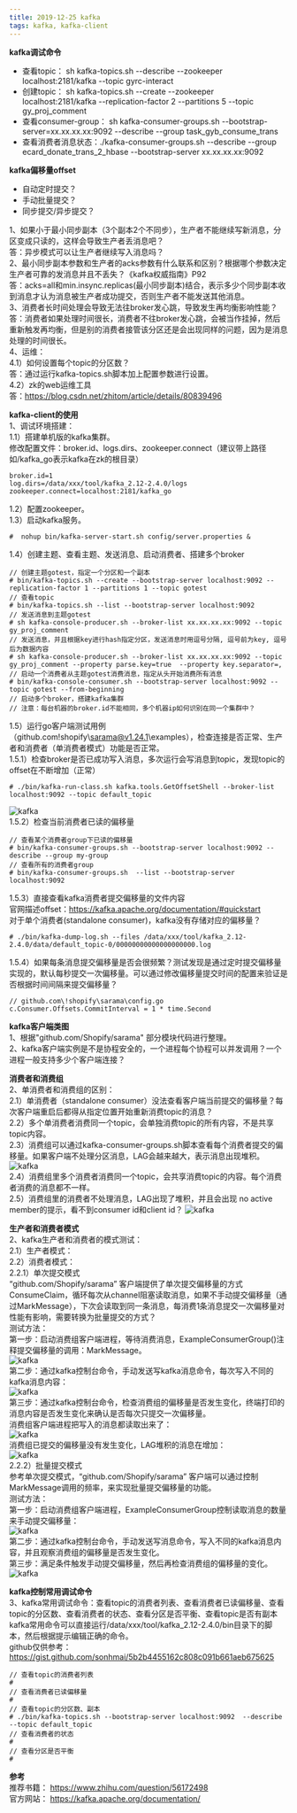 ```yaml
---
title: 2019-12-25 kafka
tags: kafka, kafka-client
---
```


**kafka调试命令**     
+ 查看topic： sh kafka-topics.sh --describe --zookeeper localhost:2181/kafka --topic gyrc-interact        
+ 创建topic： sh kafka-topics.sh --create --zookeeper localhost:2181/kafka --replication-factor 2 --partitions 5 --topic gy_proj_comment          
+ 查看consumer-group： sh kafka-consumer-groups.sh --bootstrap-server=xx.xx.xx.xx:9092 --describe --group task_gyb_consume_trans     
+ 查看消费者消息状态：./kafka-consumer-groups.sh --describe --group ecard_donate_trans_2_hbase --bootstrap-server xx.xx.xx.xx:9092     

**kafka偏移量offset**      
+ 自动定时提交？    
+ 手动批量提交？    
+ 同步提交/异步提交？      

1、如果小于最小同步副本（3个副本2个不同步），生产者不能继续写新消息，分区变成只读的，这样会导致生产者丢消息吧？    
答：异步模式可以让生产者继续写入消息吗？    
2、最小同步副本参数和生产者的acks参数有什么联系和区别？根据哪个参数决定生产者可靠的发消息并且不丢失？《kafka权威指南》P92      
答：acks=all和min.insync.replicas(最小同步副本)结合，表示多少个同步副本收到消息才认为消息被生产者成功提交，否则生产者不能发送其他消息。     
3、消费者长时间处理会导致无法往broker发心跳，导致发生再均衡影响性能？     
答：消费者如果处理时间很长，消费者不往broker发心跳，会被当作挂掉，然后重新触发再均衡，但是别的消费者接管该分区还是会出现同样的问题，因为是消息处理的时间很长。     
4、运维：    
4.1）如何设置每个topic的分区数？    
答：通过运行kafka-topics.sh脚本加上配置参数进行设置。     
4.2）zk的web运维工具     
答：https://blog.csdn.net/zhitom/article/details/80839496      


**kafka-client的使用**     
1、调试环境搭建：   
1.1）搭建单机版的kafka集群。    
        修改配置文件：broker.id、logs.dirs、zookeeper.connect（建议带上路径如/kafka_go表示kafka在zk的根目录）		 
``` shell
broker.id=1
log.dirs=/data/xxx/tool/kafka_2.12-2.4.0/logs
zookeeper.connect=localhost:2181/kafka_go
```
1.2）配置zookeeper。   
1.3）启动kafka服务。    
``` shell
#  nohup bin/kafka-server-start.sh config/server.properties &
```
1.4）创建主题、查看主题、发送消息、启动消费者、搭建多个broker     
``` shell
// 创建主题gotest，指定一个分区和一个副本
# bin/kafka-topics.sh --create --bootstrap-server localhost:9092 --replication-factor 1 --partitions 1 --topic gotest
// 查看topic
# bin/kafka-topics.sh --list --bootstrap-server localhost:9092
// 发送消息到主题gotest
# sh kafka-console-producer.sh --broker-list xx.xx.xx.xx:9092 --topic gy_proj_comment
// 发送消息，并且根据key进行hash指定分区，发送消息时用逗号分隔, 逗号前为key, 逗号后为数据内容
# sh kafka-console-producer.sh --broker-list xx.xx.xx.xx:9092 --topic gy_proj_comment --property parse.key=true  --property key.separator=,
// 启动一个消费者从主题gotest消费消息，指定从头开始消费所有消息    
# bin/kafka-console-consumer.sh --bootstrap-server localhost:9092 --topic gotest --from-beginning
// 启动多个broker，搭建kafka集群
// 注意：每台机器的broker.id不能相同，多个机器ip如何识别在同一个集群中？
```
1.5）运行go客户端测试用例（github.com\!shopify\sarama@v1.24.1\examples），检查连接是否正常、生产者和消费者（单消费者模式）功能是否正常。    
1.5.1）检查broker是否已成功写入消息，多次运行会写消息到topic，发现topic的offset在不断增加（正常）    
``` shell
# ./bin/kafka-run-class.sh kafka.tools.GetOffsetShell --broker-list localhost:9092 --topic default_topic
```
![kafka](png/kafka-cmd0.png)     
1.5.2）检查当前消费者已读的偏移量     
``` shell
// 查看某个消费者group下已读的偏移量
# bin/kafka-consumer-groups.sh --bootstrap-server localhost:9092 --describe --group my-group
// 查看所有的消费者group
# bin/kafka-consumer-groups.sh  --list --bootstrap-server localhost:9092
```
1.5.3）直接查看kafka消费者提交偏移量的文件内容      
官网描述offset：https://kafka.apache.org/documentation/#quickstart         
对于单个消费者(standalone consumer)，kafka没有存储对应的偏移量？      
``` shell
# ./bin/kafka-dump-log.sh --files /data/xxx/tool/kafka_2.12-2.4.0/data/default_topic-0/00000000000000000000.log
```
1.5.4）如果每条消息提交偏移量是否会很频繁？测试发现是通过定时提交偏移量实现的，默认每秒提交一次偏移量。可以通过修改偏移量提交时间的配置来验证是否根据时间间隔来提交偏移量？     
``` golang
// github.com\!shopify\sarama\config.go
c.Consumer.Offsets.CommitInterval = 1 * time.Second
```


**kafka客户端类图**      
1、根据"github.com/Shopify/sarama" 部分模块代码进行整理。    
2、kafka客户端实例是不是协程安全的，一个进程每个协程可以并发调用？一个进程一般支持多少个客户端连接？     


**消费者和消费组**     
2、单消费者和消费组的区别：     
2.1）单消费者（standalone consumer）没法查看客户端当前提交的偏移量？每次客户端重启后都得从指定位置开始重新消费topic的消息？   
2.2）多个单消费者消费同一个topic，会单独消费topic的所有内容，不是共享topic内容。     
2.3）消费组可以通过kafka-consumer-groups.sh脚本查看每个消费者提交的偏移量。如果客户端不处理分区消息，LAG会越来越大，表示消息出现堆积。   
![kafka](png/kafka-cmd1.png)    
2.4）消费组里多个消费者消费同一个topic，会共享消费topic的内容。每个消费者消费的消息都不一样。    
2.5）消费组里的消费者不处理消息，LAG出现了堆积，并且会出现 no active member的提示，看不到consumer id和client id？
![kafka](png/kafka-cmd2.png)      

**生产者和消费者模式**     
2、kafka生产者和消费者的模式测试：    
2.1）生产者模式：    
2.2）消费者模式：    
2.2.1）单次提交模式     
“github.com/Shopify/sarama” 客户端提供了单次提交偏移量的方式ConsumeClaim，循环每次从channel阻塞读取消息，如果不手动提交偏移量（通过MarkMessage），下次会读取到同一条消息，每消费1条消息提交一次偏移量对性能有影响，需要转换为批量提交的方式？    
测试方法：    
第一步：启动消费组客户端进程，等待消费消息，ExampleConsumerGroup()注释提交偏移量的调用：MarkMessage。     
![kafka](png/kafka-test1.png)      
第二步：通过kafka控制台命令，手动发送写kafka消息命令，每次写入不同的kafka消息内容：     
![kafka](png/kafka-test2.png)     
第三步：通过kafka控制台命令，检查消费组的偏移量是否发生变化，终端打印的消息内容是否发生变化来确认是否每次只提交一次偏移量。    
消费组客户端进程把写入的消息都读取出来了：    
![kafka](png/kafka-test3.png)     
消费组已提交的偏移量没有发生变化，LAG堆积的消息在增加：     
![kafka](png/kafka-test4.png)      
2.2.2）批量提交模式     
参考单次提交模式，“github.com/Shopify/sarama” 客户端可以通过控制MarkMessage调用的频率，来实现批量提交偏移量的功能。    
测试方法：    
第一步：启动消费组客户端进程，ExampleConsumerGroup控制读取消息的数量来手动提交偏移量：    
![kafka](png/kafka-test5.png)      
第二步：通过kafka控制台命令，手动发送写消息命令，写入不同的kafka消息内容，并且观察消费组的偏移量是否发生变化。    
第三步：满足条件触发手动提交偏移量，然后再检查消费组的偏移量的变化。     
![kafka](png/kafka-test6.png)     


**kafka控制常用调试命令**      
3、kafka常用调试命令：查看topic的消费者列表、查看消费者已读偏移量、查看topic的分区数、查看消费者的状态、查看分区是否平衡、查看topic是否有副本     
	kafka常用命令可以直接运行/data/xxx/tool/kafka_2.12-2.4.0/bin目录下的脚本，然后根据提示编辑正确的命令。    
	github仅供参考：https://gist.github.com/sonhmai/5b2b4455162c808c091b661aeb675625      
``` shell
// 查看topic的消费者列表
# 
// 查看消费者已读偏移量
# 
// 查看topic的分区数、副本
# ./bin/kafka-topics.sh --bootstrap-server localhost:9092  --describe --topic default_topic
// 查看消费者的状态
# 
// 查看分区是否平衡
#    
```

**参考**   
推荐书籍： https://www.zhihu.com/question/56172498         
官方网站： https://kafka.apache.org/documentation/         

